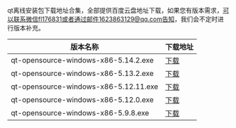 qt离线安装包下载地址合集，全部提供百度云盘地址下载，如果您有版本需求，可以联系微信fl176831或者通过邮件1623863129@qq.com告知，我们会不定时进行版本补充。
<table>
<thead><tr><th>版本名称</th><th>下载地址</th></tr></thead>
<tbody>
<tr><td>qt-opensource-windows-x86-5.14.2.exe</td><td><a href="https://mbd.pub/o/bread/YZWUk5xubQ==">下载</a></td></tr>
<tr><td>qt-opensource-windows-x86-5.13.2.exe</td><td><a href="https://mbd.pub/o/bread/aJaVmppt">下载</a></td></tr>
<tr><td>qt-opensource-windows-x86-5.12.11.exe</td><td><a href="https://mbd.pub/o/bread/YZWUk5xvZQ==">下载</a></td></tr>
<tr><td>qt-opensource-windows-x86-5.12.0.exe</td><td><a href="https://mbd.pub/o/bread/mbd-YZWUkp9qaQ==">下载</a></td></tr>
<tr><td>qt-opensource-windows-x86-5.9.8.exe</td><td><a href="https://mbd.pub/o/bread/aJaVmppv">下载</a></td></tr>
</tbody>
</table>
